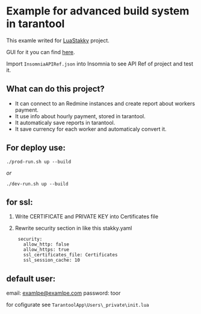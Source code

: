 # Example for advanced build system in tarantool

This examle writed for [LuaStakky](https://github.com/LuaStakky/LuaStakky) project.

GUI for it you can find [here](https://github.com/LuaStakky/Example-Management-DesktopGUI).

Import `InsomniaAPIRef.json` into Insomnia to see API Ref of project and test it.

## What can do this project?

* It can connect to an Redmine instances and create report about workers payment.
* It use info about hourly payment, stored in tarantool.
* It automaticaly save reports in tarantool.
* It save currency for each worker and automaticaly convert it.

## For deploy use:

`./prod-run.sh up --build`

*or*

`./dev-run.sh up --build`

## for ssl:

1. Write CERTIFICATE and PRIVATE KEY into Certificates file
2. Rewrite security section in like this stakky.yaml

        security:
          allow_http: false
          allow_https: true
          ssl_certificates_file: Certificates
          ssl_session_cache: 10 
      
## default user:

email: examlpe@examlpe.com
password: toor

for cofigurate see `TarantoolApp\Users\_private\init.lua`
